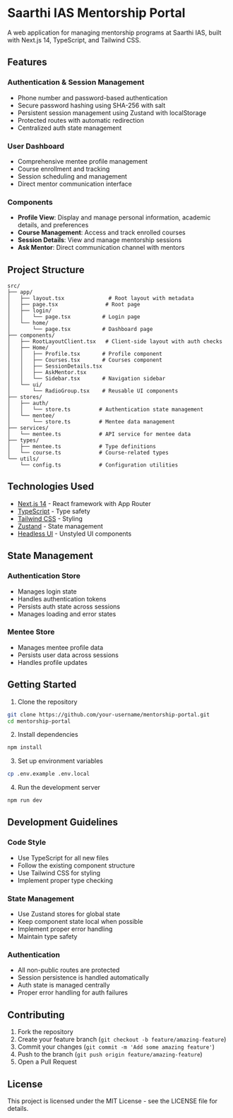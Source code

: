 # Saarthi IAS Mentorship Portal

A web application for managing mentorship programs at Saarthi IAS, built with Next.js 14, TypeScript, and Tailwind CSS.

## Features

### Authentication & Session Management
- Phone number and password-based authentication
- Secure password hashing using SHA-256 with salt
- Persistent session management using Zustand with localStorage
- Protected routes with automatic redirection
- Centralized auth state management

### User Dashboard
- Comprehensive mentee profile management
- Course enrollment and tracking
- Session scheduling and management
- Direct mentor communication interface

### Components
- **Profile View**: Display and manage personal information, academic details, and preferences
- **Course Management**: Access and track enrolled courses
- **Session Details**: View and manage mentorship sessions
- **Ask Mentor**: Direct communication channel with mentors

## Project Structure

```
src/
├── app/
│   ├── layout.tsx              # Root layout with metadata
│   ├── page.tsx               # Root page
│   ├── login/
│   │   └── page.tsx          # Login page
│   └── home/
│       └── page.tsx          # Dashboard page
├── components/
│   ├── RootLayoutClient.tsx   # Client-side layout with auth checks
│   ├── Home/
│   │   ├── Profile.tsx       # Profile component
│   │   ├── Courses.tsx       # Courses component
│   │   ├── SessionDetails.tsx
│   │   ├── AskMentor.tsx
│   │   └── Sidebar.tsx       # Navigation sidebar
│   └── ui/
│       └── RadioGroup.tsx    # Reusable UI components
├── stores/
│   ├── auth/
│   │   └── store.ts         # Authentication state management
│   └── mentee/
│       └── store.ts         # Mentee data management
├── services/
│   └── mentee.ts            # API service for mentee data
├── types/
│   ├── mentee.ts            # Type definitions
│   └── course.ts            # Course-related types
└── utils/
    └── config.ts            # Configuration utilities
```

## Technologies Used

- [Next.js 14](https://nextjs.org/) - React framework with App Router
- [TypeScript](https://www.typescriptlang.org/) - Type safety
- [Tailwind CSS](https://tailwindcss.com/) - Styling
- [Zustand](https://github.com/pmndrs/zustand) - State management
- [Headless UI](https://headlessui.com/) - Unstyled UI components

## State Management

### Authentication Store
- Manages login state
- Handles authentication tokens
- Persists auth state across sessions
- Manages loading and error states

### Mentee Store
- Manages mentee profile data
- Persists user data across sessions
- Handles profile updates

## Getting Started

1. Clone the repository
```bash
git clone https://github.com/your-username/mentorship-portal.git
cd mentorship-portal
```

2. Install dependencies
```bash
npm install
```

3. Set up environment variables
```bash
cp .env.example .env.local
```

4. Run the development server
```bash
npm run dev
```

## Development Guidelines

### Code Style
- Use TypeScript for all new files
- Follow the existing component structure
- Use Tailwind CSS for styling
- Implement proper type checking

### State Management
- Use Zustand stores for global state
- Keep component state local when possible
- Implement proper error handling
- Maintain type safety

### Authentication
- All non-public routes are protected
- Session persistence is handled automatically
- Auth state is managed centrally
- Proper error handling for auth failures

## Contributing

1. Fork the repository
2. Create your feature branch (`git checkout -b feature/amazing-feature`)
3. Commit your changes (`git commit -m 'Add some amazing feature'`)
4. Push to the branch (`git push origin feature/amazing-feature`)
5. Open a Pull Request

## License

This project is licensed under the MIT License - see the LICENSE file for details.
